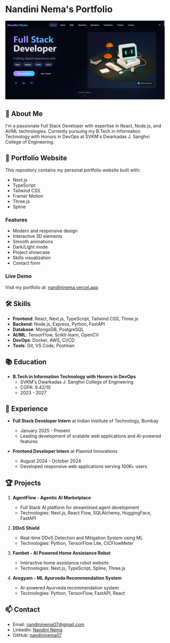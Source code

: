 # Nandini Nema's Portfolio

<div align="center">
  <img src="Portfolio Image.jpg" alt="Portfolio Preview" width="800"/>
</div>

## 🌟 About Me

I'm a passionate Full Stack Developer with expertise in React, Node.js, and AI/ML technologies. Currently pursuing my B.Tech in Information Technology with Honors in DevOps at SVKM's Dwarkadas J. Sanghvi College of Engineering.

## 🚀 Portfolio Website

This repository contains my personal portfolio website built with:
- Next.js
- TypeScript
- Tailwind CSS
- Framer Motion
- Three.js
- Spline

### Features
- Modern and responsive design
- Interactive 3D elements
- Smooth animations
- Dark/Light mode
- Project showcase
- Skills visualization
- Contact form

### Live Demo
Visit my portfolio at: [nandininema.vercel.app](https://portfolio-website-nandini.vercel.app/)

## 🛠️ Skills

- **Frontend**: React, Next.js, TypeScript, Tailwind CSS, Three.js
- **Backend**: Node.js, Express, Python, FastAPI
- **Database**: MongoDB, PostgreSQL
- **AI/ML**: TensorFlow, Scikit-learn, OpenCV
- **DevOps**: Docker, AWS, CI/CD
- **Tools**: Git, VS Code, Postman

## 📚 Education

- **B.Tech in Information Technology with Honors in DevOps**
  - SVKM's Dwarkadas J. Sanghvi College of Engineering
  - CGPA: 9.42/10
  - 2023 - 2027

## 💼 Experience

- **Full Stack Developer Intern** at Indian Institute of Technology, Bombay
  - January 2025 - Present
  - Leading development of scalable web applications and AI-powered features

- **Frontend Developer Intern** at Plasmid Innovations
  - August 2024 - October 2024
  - Developed responsive web applications serving 100K+ users

## 🏆 Projects

1. **AgentFlow - Agentic AI Marketplace**
   - Full Stack AI platform for streamlined agent development
   - Technologies: Next.js, React Flow, SQLAlchemy, HuggingFace, FastAPI

2. **DDoS Shield**
   - Real-time DDoS Detection and Mitigation System using ML
   - Technologies: Python, TensorFlow Lite, CICFlowMeter

3. **Fambot - AI Powered Home Assistance Robot**
   - Interactive home assistance robot website
   - Technologies: Next.js, TypeScript, Spline, Three.js

4. **Arogyam - ML Ayurveda Recommendation System**
   - AI-powered Ayurveda recommendation system
   - Technologies: Python, TensorFlow, FastAPI, React

## 📫 Contact

- Email: nandininema07@gmail.com
- LinkedIn: [Nandini Nema](https://www.linkedin.com/in/nandini-nema-a6914528b/)
- GitHub: [nandininema07](https://github.com/nandininema07)
